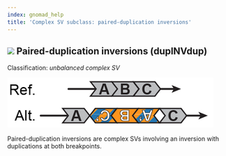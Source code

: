 ```yaml
---
index: gnomad_help  
title: 'Complex SV subclass: paired-duplication inversions'  
---
```


## ![](https://placehold.it/15/71E38C/000000?text=+) Paired-duplication inversions (dupINVdup)  

Classification: _unbalanced complex SV_

![Paired-duplication inversion (dupINVdup)](gnomAD_browser.SV_schematics_dupINVdup.jpg)  

Paired-duplication inversions are complex SVs involving an inversion with duplications at both breakpoints.  
